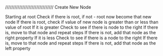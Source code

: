///////////////////////////////
Create New Node

Starting at root
Check if there is root, if not - root now become that new node
If there is root, check if value of new node is greater than or less than value of root
If it is greater
Check to see if there is node to the right
If there is, move to that node and repeat steps
If there is not, add that node as the right property
If it is less
Check to see if there is a node to the right
If there is, move to that node and repeat steps
If there is not, add that node as the left property
